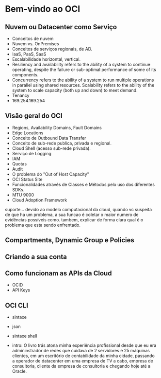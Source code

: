 # Bem-vindo ao OCI

## Nuvem ou Datacenter como Serviço

- Conceitos de nuvem
- Nuvem vs. OnPremises
- Conceitos de serviços regionais, de AD.
- IaaS, PaaS, SaaS
- Escalabilidade horizontal, vertical.
- Resiliency and availability refers to the ability of a system to continue operating, despite the failure or sub-optimal performance of some of its components.
- Concurrency refers to the ability of a system to run multiple operations in parallel using shared resources. Scalability refers to the ability of the system to scale capacity (both up and down) to meet demand.
- Tenancy
- 169.254.169.254

## Visão geral do OCI

- Regions, Availability Domains, Fault Domains
- Edge Locations
- Conceito de Outbound Data Transfer
- Conceito de sub-rede publica, privada e regional.
- Cloud Shell (acesso sub-rede privada).
- Serviço de Logging
- IAM
- Quotas
- Audit
- O problema do "Out of Host Capacity"
- OCI Status Site
- Funcionalidades através de Classes e Métodos pelo uso dos diferentes SDKs.
- MTU 9000
- Cloud Adoption Framework

suporte... 
devido ao modelo computacional da cloud, quando vc suspeita de que ha um problema, a sua funcao é coletar o maior numero de evidências possíveis como. tambem, explicar de forma clara qual é o problema que esta sendo enfrentado.

## Compartments, Dynamic Group e Policies

## Criando a sua conta

## Como funcionam as APIs da Cloud

- OCID
- API Keys

## OCI CLI

- sintaxe
- json
- sintaxe shell

- intro: O livro trás atona minha experiência profissional desde que eu era admininstrador de redes que cuidava de 2 servidores e 25 máquinas clientes, em um escritório de contabilidade da minha cidade, passando a operador de datacenter em uma empresa de TV a cabo, empresa de consultoria, cliente da empresa de consultoria e chegando hoje até a Oracle.
